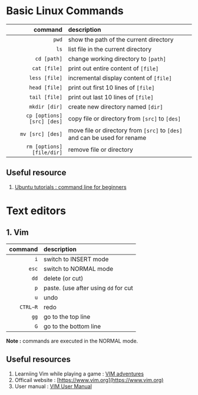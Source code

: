 # Basic Linux Commands
| command | description  | 
|---:|:---|
|`pwd`| show the path of the current directory |
|`ls`| list file in the current directory  | 
|`cd [path]`| change working directory to `[path]`|
|`cat [file]`| print out entire content of `[file]`|
|`less [file]`| incremental display content of `[file]` |
|`head [file]`| print out first 10 lines of `[file]` |
|`tail [file]`| print out last 10 lines of `[file]` |
|`mkdir [dir]`| create new directory named `[dir]`|
|`cp [options] [src] [des]`| copy file or directory from `[src]` to `[des]`|
|`mv [src] [des]`| move file or directory from `[src]` to `[des]` and can be used for rename|
|`rm [options][file/dir]`| remove file or directory|  


## Useful resource

1. [Ubuntu tutorials : command line for beginners](https://ubuntu.com/tutorials/command-line-for-beginners#1-overview)

# Text editors
## 1. Vim  
| command | description  | 
|---:|:---|
| `i` | switch to INSERT mode |
|`esc` | switch to NORMAL mode |
|`dd` | delete (or cut) |
|`p` | paste. (use after using `dd` for cut|
|`u` | undo |
|`CTRL−R` | redo |
|`gg` | go to the top line |
|`G` | go to the bottom line |

**Note :** commands are executed in the NORMAL mode.

## Useful resources

1. Learniing Vim while playing a game : [VIM adventures](https://vim-adventures.com)
2. Officail website : [https://www.vim.org](https://www.vim.org)
3. User manual : [VIM User Manual](http://www.eandem.co.uk/mrw/vim/usr_doc/index.html) 




